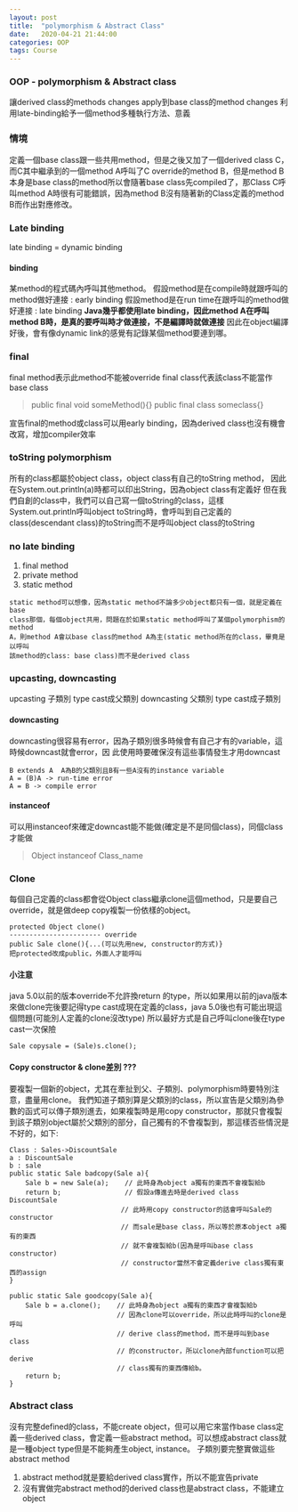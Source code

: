 ```yaml
---
layout: post
title:  "polymorphism & Abstract Class"
date:   2020-04-21 21:44:00
categories: OOP
tags: Course
---
```



### OOP - polymorphism & Abstract class

讓derived class的methods changes apply到base class的method changes
利用late-binding給予一個method多種執行方法、意義

### 情境

定義一個base class跟一些共用method，但是之後又加了一個derived class C，而C其中繼承到的一個method A呼叫了C override的method B，但是method B本身是base class的method所以會隨著base class先compiled了，那Class C呼叫method A時很有可能錯誤，因為method B沒有隨著新的Class定義的method B而作出對應修改。

### Late binding

late binding = dynamic binding

#### binding

某method的程式碼內呼叫其他method。
假設method是在compile時就跟呼叫的method做好連接 : early binding
假設method是在run time在跟呼叫的method做好連接 : late binding
**Java幾乎都使用late binding，因此method A在呼叫method B時，是真的要呼叫時才做連接，不是編譯時就做連接**
因此在object編譯好後，會有像dynamic link的感覺有記錄某個method要連到哪。

### final

final method表示此method不能被override
final class代表該class不能當作base class

> public final void someMethod(){}
> public final class someclass{}

宣告final的method或class可以用early binding，因為derived class也沒有機會改寫，增加compiler效率

### toString polymorphism

所有的class都屬於object class，object class有自己的toString method，
因此在System.out.println(a)時都可以印出String，因為object class有定義好
但在我們自創的class中，我們可以自己寫一個toString的class，這樣System.out.println呼叫object toString時，會呼叫到自己定義的class(descendant class)的toString而不是呼叫object class的toString

### no late binding

1. final method
2. private method
3. static method

```
static method可以想像，因為static method不論多少object都只有一個，就是定義在base 
class那個，每個object共用，問題在於如果static method呼叫了某個polymorphism的method
A，則method A會以base class的method A為主(static method所在的class，畢竟是以呼叫
該method的class: base class)而不是derived class
```

### upcasting, downcasting

upcasting 子類別 type cast成父類別
downcasting 父類別 type cast成子類別

#### downcasting
downcasting很容易有error，因為子類別很多時候會有自己才有的variable，這時候downcast就會error，因
此使用時要確保沒有這些事情發生才用downcast

```
B extends A  A為B的父類別且B有一些A沒有的instance variable
A = (B)A -> run-time error
A = B -> compile error
```

#### instanceof

可以用instanceof來確定downcast能不能做(確定是不是同個class)，同個class才能做

> Object instanceof Class_name


### Clone

每個自己定義的class都會從Object class繼承clone這個method，只是要自己override，就是做deep copy複製一份依樣的object。

```
protected Object clone()
----------------------- override
public Sale clone(){...(可以先用new, constructor的方式)} 
把protected改成public，外面人才能呼叫
```

#### 小注意

java 5.0以前的版本override不允許換return 的type，所以如果用以前的java版本來做clone完後要記得type cast成現在定義的class，java 5.0後也有可能出現這個問題(可能別人定義的clone沒改type)
所以最好方式是自己呼叫clone後在type cast一次保險

```
Sale copysale = (Sale)s.clone();
```

#### Copy constructor & clone差別 ???

要複製一個新的object，尤其在牽扯到父、子類別、polymorphism時要特別注意，盡量用clone。
我們知道子類別算是父類別的class，所以宣告是父類別為參數的函式可以傳子類別進去，如果複製時是用copy constructor，那就只會複製到該子類別object屬於父類別的部分，自己獨有的不會複製到，那這樣否些情況是不好的，如下:

```
Class : Sales->DiscountSale
a : DiscountSale
b : sale
public static Sale badcopy(Sale a){
    Sale b = new Sale(a);    // 此時身為object a獨有的東西不會複製給b
    return b;                // 假設a傳進去時是derived class DiscountSale
                            // 此時用copy constructor的話會呼叫Sale的constructor
                            // 而sale是base class，所以等於原本object a獨有的東西
                            // 就不會複製給b(因為是呼叫base class constructor)
                            // constructor當然不會定義derive class獨有東西的assign
}

public static Sale goodcopy(Sale a){
    Sale b = a.clone();    // 此時身為object a獨有的東西才會複製給b
                           // 因為clone可以override，所以此時呼叫的clone是呼叫
                           // derive class的method，而不是呼叫到base class
                           // 的constructor，所以clone內部function可以把derive
                           // class獨有的東西傳給b。
    return b;
}

```

### Abstract class

沒有完整defined的class，不能create object，但可以用它來當作base class定義一些derived class，會定義一些abstract method。可以想成abstract class就是一種object type但是不能夠產生object, instance。
子類別要完整實做這些abstract method
1. abstract method就是要給derived class實作，所以不能宣告private
2. 沒有實做完abstract method的derived class也是abstract class，不能建立object